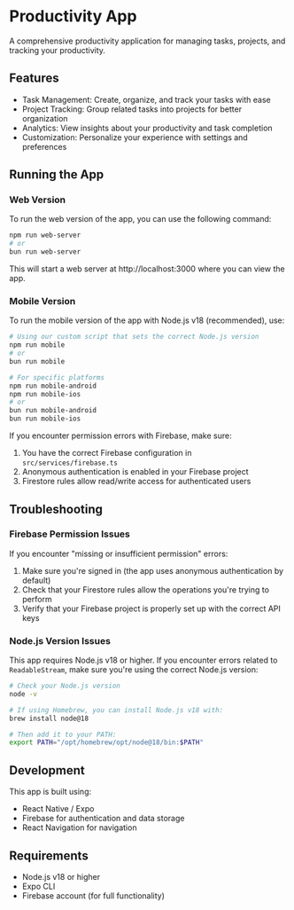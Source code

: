 # Productivity App

A comprehensive productivity application for managing tasks, projects, and tracking your productivity.

## Features

- Task Management: Create, organize, and track your tasks with ease
- Project Tracking: Group related tasks into projects for better organization
- Analytics: View insights about your productivity and task completion
- Customization: Personalize your experience with settings and preferences

## Running the App

### Web Version

To run the web version of the app, you can use the following command:

```bash
npm run web-server
# or
bun run web-server
```

This will start a web server at http://localhost:3000 where you can view the app.

### Mobile Version

To run the mobile version of the app with Node.js v18 (recommended), use:

```bash
# Using our custom script that sets the correct Node.js version
npm run mobile
# or
bun run mobile

# For specific platforms
npm run mobile-android
npm run mobile-ios
# or
bun run mobile-android
bun run mobile-ios
```

If you encounter permission errors with Firebase, make sure:
1. You have the correct Firebase configuration in `src/services/firebase.ts`
2. Anonymous authentication is enabled in your Firebase project
3. Firestore rules allow read/write access for authenticated users

## Troubleshooting

### Firebase Permission Issues

If you encounter "missing or insufficient permission" errors:

1. Make sure you're signed in (the app uses anonymous authentication by default)
2. Check that your Firestore rules allow the operations you're trying to perform
3. Verify that your Firebase project is properly set up with the correct API keys

### Node.js Version Issues

This app requires Node.js v18 or higher. If you encounter errors related to `ReadableStream`, make sure you're using the correct Node.js version:

```bash
# Check your Node.js version
node -v

# If using Homebrew, you can install Node.js v18 with:
brew install node@18

# Then add it to your PATH:
export PATH="/opt/homebrew/opt/node@18/bin:$PATH"
```

## Development

This app is built using:

- React Native / Expo
- Firebase for authentication and data storage
- React Navigation for navigation

## Requirements

- Node.js v18 or higher
- Expo CLI
- Firebase account (for full functionality) 